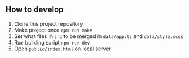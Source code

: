 ## How to develop
1. Clone this project repository
2. Make project once
   `npm run make`
3. Set what files in `src` to be merged in `data/app.ts` and `data/style.scss`
4. Run building script
   `npm run dev`
5. Open `public/index.html` on local server
